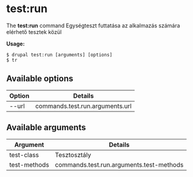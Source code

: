 # test:run
The **test:run** command Egységteszt futtatása az alkalmazás számára elérhető tesztek közül

**Usage:**
```
$ drupal test:run [arguments] [options] 
$ tr  
```

## Available options
Option | Details
-------|-------------
--url | commands.test.run.arguments.url

## Available arguments
Argument | Details
---------|-------------
test-class | Tesztosztály
test-methods | commands.test.run.arguments.test-methods

